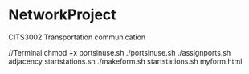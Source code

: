 # NetworkProject
CITS3002 Transportation communication

//Terminal
chmod +x portsinuse.sh
./portsinuse.sh
./assignports.sh adjacency startstations.sh
./makeform.sh startstations.sh myform.html
